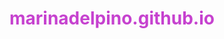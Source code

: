 # marinadelpino.github.io
<!DOCTYPE HTML>
<html>
    <head>
        <title>"Html basics"</title>
        <meta charset="utf-8">
        <style>
        .chours {background-color: rgb(194, 3, 3);}
        h1{color:rgb(198, 66, 207);}
        #title {color:rgb(200,99,59);}

        .font-size1 {font-size:20px}
        .font-size2 {font-size:2em}
        .font-weight {font-weight:bold;}
        .font-style {font-style:italic;}
        .line-height {line-height:20px}
        .text-align {text-align:center;}
        .text-decoration {text-decoration:underline}
        </style>
    </head>
    <body>
    
    <h1>h1 with color</h1>

    
    <h4>h4/ pragraphs with <em id="big">br</em> and <em>class</em> for the chours</h4>
    <p> We are searchlights, we can see in the dark <br>
        We are rockets, pointed up at the stars <br>
        We are billions of beautiful hearts <br>
        And you sold us down the river too far <br>
        <p class="chours">
        What about us? <br>
        What about all the times you said you had the answers?<br>
        What about us?<br>
        What about all the broken happy ever afters?<br>
        What about us?<br>
        What about all the plans that ended in disaster?<br>
        What about love? What about trust?<br>
        What about us?<br>
        </p>
    
    <p>paragraph with <strong>strong </strong>, and with <em>italic </em>.</p>


<h2 id="title">h2 with id for the color/List (ul):</h2>
<ul>
    <li>Just Give Me A Reason</li>
<li>God Is A DJ</li>
<li>Just Like A Pill</li>
<li>Beautiful Trauma</li>
<li>Walk me home</li>
<li>What about us</li>

</ul>

<h2>List with numbers (ol)</h2>
<ol>
<li>What About Us</li>
<li>Just Give me a reason</li>
    
</ol>
<h2>Image from folder</h2>
<img src="images/pink.jpg" width="350"alt="Picture from folder"><br>
<h2>Image linked to the Internet</h2>
<img src=https://www.billboard.com/files/styles/article_main_image/public/media/Pink-feb-2-2018-billboard-1548.jpg alt="Picture from internet" >


<h3>We can add tables</h3>
<table>
    <thead>
        <tr>
            <th>column 1</th>
            <th>column 2</th>
            <th>column 3</th>

        </tr> 
    </thead>
    <tbody>
        <tr>
            <td>first</td>
            <td>second</td>
            <td>thrid</td>
        </tr>
        <tr>
                <td>first</td>
                <td>second</td>
                <td>thrid</td>
            </tr>
